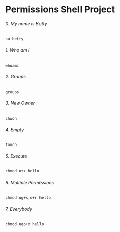 # Permissions Shell Project
###### 0. My name is Betty  ######
```
su betty
```
###### 1. Who am I ######
```
whoami
```
###### 2. Groups ######
```
groups
```
###### 3. New Owner ######
```
chwon
```
###### 4. Empty ######
```
touch
```
###### 5. Execute ######
```
chmod u+x hello
```
###### 6. Multiple Permissions ######
```
chmod ug+x,o+r hello
```
###### 7. Everybody ######
```
chmod ugo+x hello
```